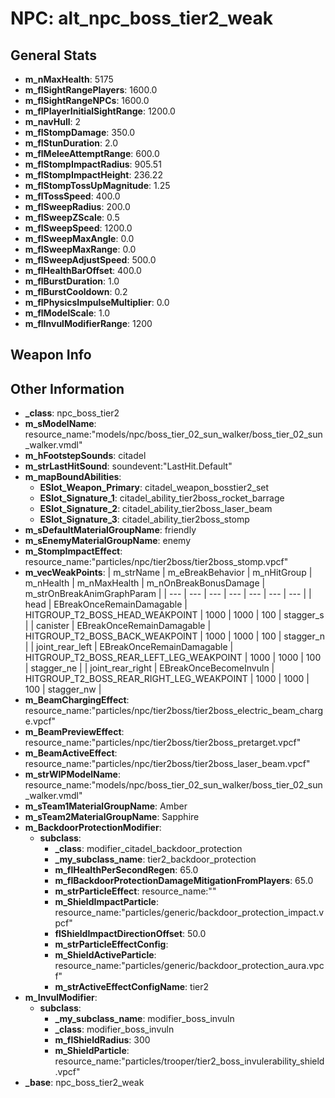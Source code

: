 # NPC: alt_npc_boss_tier2_weak

## General Stats

- **m_nMaxHealth**: 5175
- **m_flSightRangePlayers**: 1600.0
- **m_flSightRangeNPCs**: 1600.0
- **m_flPlayerInitialSightRange**: 1200.0
- **m_navHull**: 2
- **m_flStompDamage**: 350.0
- **m_flStunDuration**: 2.0
- **m_flMeleeAttemptRange**: 600.0
- **m_flStompImpactRadius**: 905.51
- **m_flStompImpactHeight**: 236.22
- **m_flStompTossUpMagnitude**: 1.25
- **m_flTossSpeed**: 400.0
- **m_flSweepRadius**: 200.0
- **m_flSweepZScale**: 0.5
- **m_flSweepSpeed**: 1200.0
- **m_flSweepMaxAngle**: 0.0
- **m_flSweepMaxRange**: 0.0
- **m_flSweepAdjustSpeed**: 500.0
- **m_flHealthBarOffset**: 400.0
- **m_flBurstDuration**: 1.0
- **m_flBurstCooldown**: 0.2
- **m_flPhysicsImpulseMultiplier**: 0.0
- **m_flModelScale**: 1.0
- **m_flInvulModifierRange**: 1200

## Weapon Info


## Other Information

- **_class**: npc_boss_tier2
- **m_sModelName**: resource_name:"models/npc/boss_tier_02_sun_walker/boss_tier_02_sun_walker.vmdl"
- **m_hFootstepSounds**: citadel
- **m_strLastHitSound**: soundevent:"LastHit.Default"
- **m_mapBoundAbilities**:
  - **ESlot_Weapon_Primary**: citadel_weapon_bosstier2_set
  - **ESlot_Signature_1**: citadel_ability_tier2boss_rocket_barrage
  - **ESlot_Signature_2**: citadel_ability_tier2boss_laser_beam
  - **ESlot_Signature_3**: citadel_ability_tier2boss_stomp
- **m_sDefaultMaterialGroupName**: friendly
- **m_sEnemyMaterialGroupName**: enemy
- **m_StompImpactEffect**: resource_name:"particles/npc/tier2boss/tier2boss_stomp.vpcf"
- **m_vecWeakPoints**:
  | m_strName | m_eBreakBehavior | m_nHitGroup | m_nHealth | m_nMaxHealth | m_nOnBreakBonusDamage | m_strOnBreakAnimGraphParam |
  | --- | --- | --- | --- | --- | --- | --- |
  | head | EBreakOnceRemainDamagable | HITGROUP_T2_BOSS_HEAD_WEAKPOINT | 1000 | 1000 | 100 | stagger_s |
  | canister | EBreakOnceRemainDamagable | HITGROUP_T2_BOSS_BACK_WEAKPOINT | 1000 | 1000 | 100 | stagger_n |
  | joint_rear_left | EBreakOnceRemainDamagable | HITGROUP_T2_BOSS_REAR_LEFT_LEG_WEAKPOINT | 1000 | 1000 | 100 | stagger_ne |
  | joint_rear_right | EBreakOnceBecomeInvuln | HITGROUP_T2_BOSS_REAR_RIGHT_LEG_WEAKPOINT | 1000 | 1000 | 100 | stagger_nw |
- **m_BeamChargingEffect**: resource_name:"particles/npc/tier2boss/tier2boss_electric_beam_charge.vpcf"
- **m_BeamPreviewEffect**: resource_name:"particles/npc/tier2boss/tier2boss_pretarget.vpcf"
- **m_BeamActiveEffect**: resource_name:"particles/npc/tier2boss/tier2boss_laser_beam.vpcf"
- **m_strWIPModelName**: resource_name:"models/npc/boss_tier_02_sun_walker/boss_tier_02_sun_walker.vmdl"
- **m_sTeam1MaterialGroupName**: Amber
- **m_sTeam2MaterialGroupName**: Sapphire
- **m_BackdoorProtectionModifier**:
  - **subclass**:
    - **_class**: modifier_citadel_backdoor_protection
    - **_my_subclass_name**: tier2_backdoor_protection
    - **m_flHealthPerSecondRegen**: 65.0
    - **m_flBackdoorProtectionDamageMitigationFromPlayers**: 65.0
    - **m_strParticleEffect**: resource_name:""
    - **m_ShieldImpactParticle**: resource_name:"particles/generic/backdoor_protection_impact.vpcf"
    - **flShieldImpactDirectionOffset**: 50.0
    - **m_strParticleEffectConfig**: 
    - **m_ShieldActiveParticle**: resource_name:"particles/generic/backdoor_protection_aura.vpcf"
    - **m_strActiveEffectConfigName**: tier2
- **m_InvulModifier**:
  - **subclass**:
    - **_my_subclass_name**: modifier_boss_invuln
    - **_class**: modifier_boss_invuln
    - **m_flShieldRadius**: 300
    - **m_ShieldParticle**: resource_name:"particles/trooper/tier2_boss_invulerability_shield.vpcf"
- **_base**: npc_boss_tier2_weak
